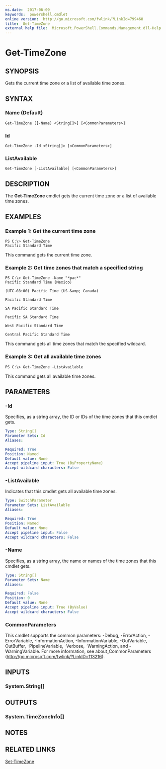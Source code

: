 ```yaml
---
ms.date:  2017-06-09
keywords:  powershell,cmdlet
online version:  http://go.microsoft.com/fwlink/?LinkId=799468
title:  Get-TimeZone
external help file:  Microsoft.PowerShell.Commands.Management.dll-Help.xml
---
```


# Get-TimeZone

## SYNOPSIS
Gets the current time zone or a list of available time zones.

## SYNTAX

### Name (Default)
```
Get-TimeZone [[-Name] <String[]>] [<CommonParameters>]
```

### Id
```
Get-TimeZone -Id <String[]> [<CommonParameters>]
```

### ListAvailable
```
Get-TimeZone [-ListAvailable] [<CommonParameters>]
```

## DESCRIPTION
The **Get-TimeZone** cmdlet gets the current time zone or a list of available time zones.

## EXAMPLES

### Example 1: Get the current time zone
```
PS C:\> Get-TimeZone
Pacific Standard Time
```

This command gets the current time zone.

### Example 2: Get time zones that match a specified string
```
PS C:\> Get-TimeZone -Name "*pac*"
Pacific Standard Time (Mexico) 

(UTC-08:00) Pacific Time (US &amp; Canada) 

Pacific Standard Time

SA Pacific Standard Time

Pacific SA Standard Time

West Pacific Standard Time

Central Pacific Standard Time
```

This command gets all time zones that match the specified wildcard.

### Example 3: Get all available time zones
```
PS C:\> Get-TimeZone -ListAvailable
```

This command gets all available time zones.

## PARAMETERS

### -Id
Specifies, as a string array, the ID or IDs of the time zones that this cmdlet gets.

```yaml
Type: String[]
Parameter Sets: Id
Aliases: 

Required: True
Position: Named
Default value: None
Accept pipeline input: True (ByPropertyName)
Accept wildcard characters: False
```

### -ListAvailable
Indicates that this cmdlet gets all available time zones.

```yaml
Type: SwitchParameter
Parameter Sets: ListAvailable
Aliases: 

Required: True
Position: Named
Default value: None
Accept pipeline input: False
Accept wildcard characters: False
```

### -Name
Specifies, as a string array, the name or names of the time zones that this cmdlet gets.

```yaml
Type: String[]
Parameter Sets: Name
Aliases: 

Required: False
Position: 0
Default value: None
Accept pipeline input: True (ByValue)
Accept wildcard characters: False
```

### CommonParameters
This cmdlet supports the common parameters: -Debug, -ErrorAction, -ErrorVariable, -InformationAction, -InformationVariable, -OutVariable, -OutBuffer, -PipelineVariable, -Verbose, -WarningAction, and -WarningVariable. For more information, see about_CommonParameters (http://go.microsoft.com/fwlink/?LinkID=113216).

## INPUTS

### System.String[]

## OUTPUTS

### System.TimeZoneInfo[]

## NOTES

## RELATED LINKS

[Set-TimeZone](Set-TimeZone.md)

